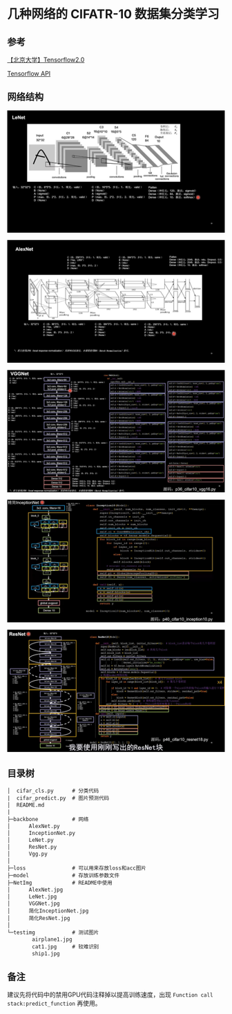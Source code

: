 # 几种网络的 CIFATR-10 数据集分类学习

## 参考

[【北京大学】Tensorflow2.0](https://www.bilibili.com/video/BV1B7411L7Qt)

[Tensorflow API](https://tensorflow.google.cn/versions)

## 网络结构

![LeNet](NetImg/LeNet.jpg)

![AlexNet](NetImg/AlexNet.jpg)

![VGGNet-16](NetImg/VGGNet.jpg)

![简化的InceptionNet](NetImg/简化InceptionNet.jpg)

![简化的ResNet](NetImg/简化ResNet.jpg)

## 目录树
```
│  cifar_cls.py      # 分类代码
|  cifar_predict.py  # 图片预测代码
│  README.md
|
├─backbone           # 网络
│      AlexNet.py
│      InceptionNet.py
│      LeNet.py
│      ResNet.py
│      Vgg.py
│      
├─loss               # 可以用来存放loss和acc图片
├─model              # 存放训练参数文件
├─NetImg             # README中使用
│      AlexNet.jpg
│      LeNet.jpg
│      VGGNet.jpg
│      简化InceptionNet.jpg
│      简化ResNet.jpg
│      
└─testimg            # 测试图片
        airplane1.jpg
        cat1.jpg     # 较难识别
        ship1.jpg
```        

## 备注
   建议先将代码中的禁用GPU代码注释掉以提高训练速度，出现 `Function call stack:predict_function` 再使用。